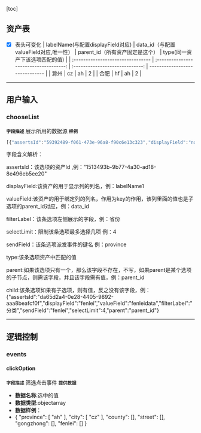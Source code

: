 [toc]
## 资产表
+ [x] 表头可变化
   | labelName(与配置displayField对应) | data_id（与配置valueField对应,唯一性） | parent_id（所有资产固定是这个） | type(同一资产下该选项匹配的值) |
   | :-------------------------------- | :------------------------------------: | :-----------------------------: | ------------------------------ |
   | 滁州                              |                   cz                   |               ah                | 2                              |
   | 合肥                              |                   hf                   |               ah                | 2                              |

---
## 用户输入 
### chooseList
**`字段描述`**
展示所用的数据源
**`样例`**

```js
[{"assertsId":"59392489-f061-473e-96a8-f90c6e13c323","displayField":"name","valueField":"id","filterLabel":"省份","selectLimit":1,"sendField":"province","type":"2","child":{"assertsId":"59392489-f061-473e-96a8-f90c6e13c323","displayField":"name","valueField":"id","filterLabel":"城市","sendField":"city","selectLimit":1,"type":"3","parent":"parent_id","child":{"assertsId":"59392489-f061-473e-96a8-f90c6e13c323","displayField":"name","valueField":"id","filterLabel":"县区","sendField":"xianqu","selectLimit":1,"type":"4","parent":"parent_id"}}},{"assertsId":"ca2e5dbe-b259-458f-b87f-3f9e6af995eb","displayField":"label","valueField":"id","selectLimit":1,"sendField":"gongzhong","filterLabel":"工种","type":1,"child":{"assertsId":"ca2e5dbe-b259-458f-b87f-3f9e6af995eb","displayField":"label","valueField":"id","filterLabel":"分类","sendField":"classification","selectLimit":1,"type":2,"parent":"parent_id"}}]
```



字段含义解析：

assertsId：该选项的资产Id  ,例："1513493b-9b77-4a30-ad18-8e496eb5ee20"

displayField:该资产的用于显示列的列名，例：labelName1

valueField:该资产的用于绑定列的列名，作用为key的作用，该列里面的值也是子选项的parent_id对应，例：data_id

filterLabel：该条选项左侧展示的字段，例：省份

selectLimit：限制该条选项最多选择几项 例：4

sendField：该条选项派发事件的键名 例：province

type:该条选项资产中匹配的值

parent:如果该选项只有一个，那么该字段不存在，不写，如果parent是某个选项的子节点，则需该字段，并且该字段需有值，例：parent_id

child:该条选项如果有子选项，则有值，反之没有该字段，例：{"assertsId":"da65d2a4-0e28-4405-9892-aaa8beafcf0f","displayField":"fenlei","valueField":"fenleidata","filterLabel":"分类","sendField":"fenlei","selectLimit":4,"parent":"parent_id"}





---
## 逻辑控制
### events
#### clickOption
**`字段描述`**
筛选点击事件
**`提供数据`**

+ **数据名称**:选中的值
+ **数据类型**:objectarray
+ **数据样例**：
+ {
      "province": [
          "ah"
      ],
      "city": [
          "cz"
      ],
      "county": [],
      "street": [],
      "gongzhong": [],
      "fenlei": []
  }



